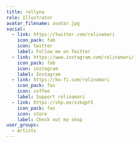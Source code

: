 ```yaml
---
title: rollyna
role: Illustrator
avatar_filename: avatar.jpg
social:
  - link: https://twitter.com/rolinamari
    icon_pack: fab
    icon: twitter
    label: Follow me on Twitter
  - link: https://www.instagram.com/rolinamari/
    icon_pack: fab
    icon: instagram
    label: Instagram
  - link: https://ko-fi.com/rolinamari
    icon_pack: fas
    icon: coffee
    label: Support rolinamari
  - link: https://shp.ee/zvkqpt5
    icon_pack: fas
    icon: store
    label: Check out my shop
user_groups:
  - Artists
---
```

